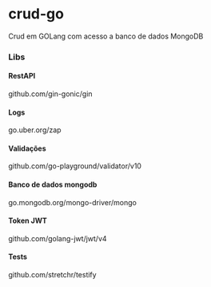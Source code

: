 # crud-go
Crud em GOLang com acesso a banco de dados MongoDB

### Libs 

#### RestAPI
github.com/gin-gonic/gin

#### Logs
go.uber.org/zap

#### Validações
github.com/go-playground/validator/v10

#### Banco de dados mongodb
go.mongodb.org/mongo-driver/mongo

#### Token JWT
github.com/golang-jwt/jwt/v4

#### Tests
github.com/stretchr/testify

